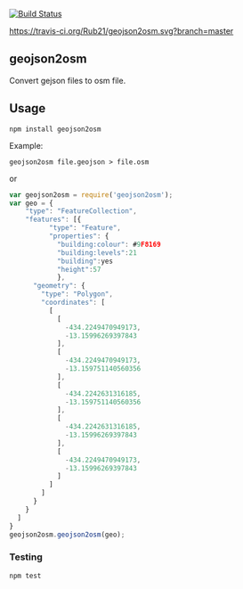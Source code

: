 [![Build Status](https://travis-ci.org/Rub21/geojson2osm.svg?branch=master)](https://magnum.travis-ci.com/Rub21/geojson2osm)

https://travis-ci.org/Rub21/geojson2osm.svg?branch=master
## geojson2osm

Convert gejson files to osm file.

## Usage
	
	npm install geojson2osm

Example:

```
geojson2osm file.geojson > file.osm

```

or


```js
var geojson2osm = require('geojson2osm');
var geo = {
    "type": "FeatureCollection",
    "features": [{
          "type": "Feature",
          "properties": {
            "building:colour": #9F8169
			"building:levels":21
			"building":yes
			"height":57
			},
      "geometry": {
        "type": "Polygon",
        "coordinates": [
          [
            [
              -434.2249470949173,
              -13.15996269397843
            ],
            [
              -434.2249470949173,
              -13.159751140560356
            ],
            [
              -434.2242631316185,
              -13.159751140560356
            ],
            [
              -434.2242631316185,
              -13.15996269397843
            ],
            [
              -434.2249470949173,
              -13.15996269397843
            ]
          ]
        ]
      }
    }
  ]
}
geojson2osm.geojson2osm(geo);
```

### Testing

```
npm test

```
